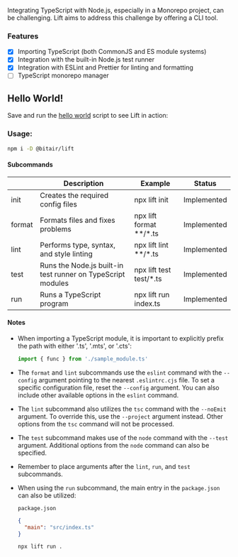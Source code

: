 Integrating TypeScript with Node.js, especially in a Monorepo project, can be challenging. Lift aims to address this challenge by offering a CLI tool.

### Features

- [x] Importing TypeScript (both CommonJS and ES module systems)
- [x] Integration with the built-in Node.js test runner
- [x] Integration with ESLint and Prettier for linting and formatting
- [ ] TypeScript monorepo manager

## Hello World!

Save and run the [hello world](./scripts/hello_world.sh) script to see Lift in action:

### Usage:

```bash
npm i -D @bitair/lift
```

#### Subcommands

|        | Description                                                 | Example                    | Status      |
| ------ | ----------------------------------------------------------- | -------------------------- | ----------- |
| init   | Creates the required config files                           | npx lift init              | Implemented |
| format | Formats files and fixes problems                            | npx lift format \*\*/\*.ts | Implemented |
| lint   | Performs type, syntax, and style linting                    | npx lift lint \*\*/\*.ts  | Implemented |
| test   | Runs the Node.js built-in test runner on TypeScript modules | npx lift test test/\*.ts   | Implemented |
| run    | Runs a TypeScript program                                   | npx lift run index.ts      | Implemented |

#### Notes

- When importing a TypeScript module, it is important to explicitly prefix the path with either '.ts', '.mts', or '.cts':

  ```typescript
  import { func } from './sample_module.ts'
  ```

- The `format` and `lint` subcommands use the `eslint` command with the `--config` argument pointing to the nearest `.eslintrc.cjs` file. To set a specific configuration file, reset the `--config` argument. You can also include other available options in the `eslint` command.

- The `lint` subcommand also utilizes the `tsc` command with the `--noEmit` argument. To override this, use the `--project` argument instead. Other options from the `tsc` command will not be processed.

- The `test` subcommand makes use of the `node` command with the `--test` argument. Additional options from the `node` command can also be specified.

- Remember to place arguments after the `lint`, `run`, and `test` subcommands.

- When using the `run` subcommand, the main entry in the `package.json` can also be utilized:

  `package.json`

  ```json
  {
    "main": "src/index.ts"
  }
  ```

  ```bash
  npx lift run .
  ```

